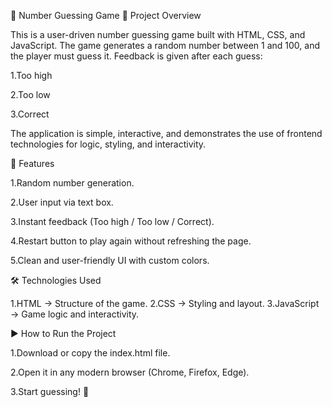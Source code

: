 🎲 Number Guessing Game
📌 Project Overview

This is a user-driven number guessing game built with HTML, CSS, and JavaScript.
The game generates a random number between 1 and 100, and the player must guess it.
Feedback is given after each guess:

1.Too high

2.Too low

3.Correct

The application is simple, interactive, and demonstrates the use of frontend technologies for logic, styling, and interactivity.


🚀 Features

1.Random number generation.

2.User input via text box.

3.Instant feedback (Too high / Too low / Correct).

4.Restart button to play again without refreshing the page.

5.Clean and user-friendly UI with custom colors.


🛠️ Technologies Used

1.HTML → Structure of the game.
2.CSS → Styling and layout.
3.JavaScript → Game logic and interactivity.


▶️ How to Run the Project

1.Download or copy the index.html file.

2.Open it in any modern browser (Chrome, Firefox, Edge).

3.Start guessing! 🎉
